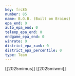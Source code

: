 ```yaml
---
key: frc85
number: 85
name: B.O.B. (Built on Brains)
epa_end: 0
auto_epa_end: 0
teleop_epa_end: 0
endgame_epa_end: 0
winrate: 0
district_epa_rank: 0
district_epa_percentile: 0
type: Team
---
```

[[2025mimus]]
[[2025miwmi]]
